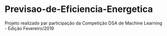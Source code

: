 # Previsao-de-Eficiencia-Energetica
Projeto realizado par participação da Competição DSA de Machine Learning - Edição Fevereiro/2019

